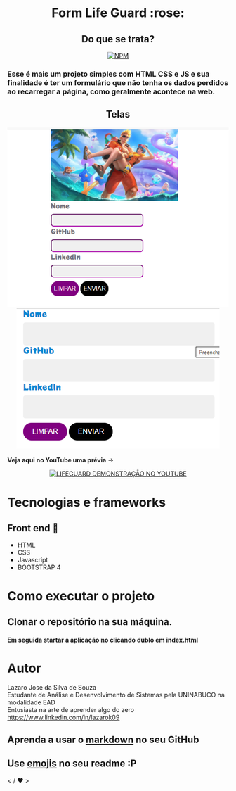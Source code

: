 
<h1 align=center>Form Life Guard :rose:</h1>
<h2 align=center>
 Do que se trata? 
</h2>

<span align=center>

[![NPM](https://img.shields.io/npm/l/react?color=red&style=plastic)](https://github.com/lazarok09/Form-LifeGuard/blob/main/LICENSE?)

</span>

<p>
 <h3>Esse é mais um projeto simples com HTML CSS e JS e sua finalidade é ter um formulário que não tenha os dados perdidos ao recarregar a página, como geralmente acontece na web.</h3>
</p>

<h2 align=center>Telas</h2>
<p align="center">
    <img alt="imagem da tela em displays grandes como computadores e laptops" title="no desktop" src="assets/desktop.png">
    <img alt="imagem das tela no dispositivo móvel" title="no mobile" src="assets/onmobile.png">
</p>
<span align=center>
<b>Veja aqui no YouTube uma prévia</b> ->
 
[![LIFEGUARD DEMONSTRAÇÃO NO YOUTUBE](https://img.youtube.com/vi/NCf6EC9SiEQ/0.jpg)](https://www.youtube.com/watch?v=NCf6EC9SiEQ)

</span>
 
# Tecnologias e frameworks
## Front end :memo:
- HTML
- CSS
- Javascript
- BOOTSTRAP 4

# Como executar o projeto
## Clonar o repositório na sua máquina. 
#### Em seguida startar a aplicação no clicando dublo em index.html 
# Autor
Lazaro Jose da Silva de Souza <br>
Estudante de Análise e Desenvolvimento de Sistemas pela UNINABUCO na modalidade EAD<br>
Entusiasta na arte de aprender algo do zero<br>
https://www.linkedin.com/in/lazarok09
## Aprenda a usar o [markdown](https://docs.pipz.com/central-de-ajuda/learning-center/guia-basico-de-markdown#open) no seu GitHub
## Use [emojis](https://github.com/ikatyang/emoji-cheat-sheet) no seu readme :P

< / :heart: >
